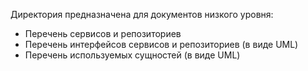 Директория предназначена для документов низкого уровня:
- Перечень сервисов и репозиториев
- Перечень интерфейсов сервисов и репозиториев (в виде UML)
- Перечень используемых сущностей (в виде UML)